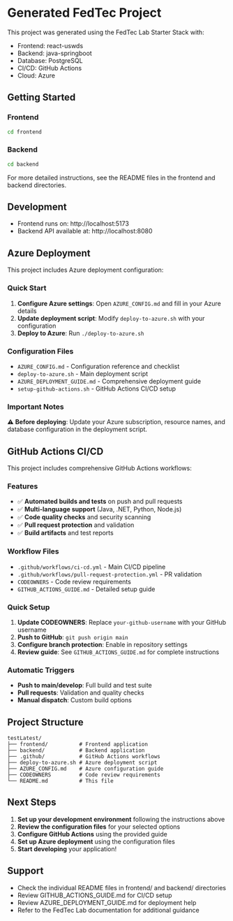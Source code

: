 # Generated FedTec Project

This project was generated using the FedTec Lab Starter Stack with:
- Frontend: react-uswds
- Backend: java-springboot
- Database: PostgreSQL
- CI/CD: GitHub Actions
- Cloud: Azure

## Getting Started

### Frontend
```bash
cd frontend

```

### Backend
```bash
cd backend

```

For more detailed instructions, see the README files in the frontend and backend directories.

## Development
- Frontend runs on: http://localhost:5173
- Backend API available at: http://localhost:8080

## Azure Deployment

This project includes Azure deployment configuration:

### Quick Start
1. **Configure Azure settings**: Open `AZURE_CONFIG.md` and fill in your Azure details
2. **Update deployment script**: Modify `deploy-to-azure.sh` with your configuration
3. **Deploy to Azure**: Run `./deploy-to-azure.sh`

### Configuration Files
- `AZURE_CONFIG.md` - Configuration reference and checklist
- `deploy-to-azure.sh` - Main deployment script
- `AZURE_DEPLOYMENT_GUIDE.md` - Comprehensive deployment guide
- `setup-github-actions.sh` - GitHub Actions CI/CD setup

### Important Notes
⚠️ **Before deploying**: Update your Azure subscription, resource names, and database configuration in the deployment script.

## GitHub Actions CI/CD

This project includes comprehensive GitHub Actions workflows:

### Features
- ✅ **Automated builds and tests** on push and pull requests
- ✅ **Multi-language support** (Java, .NET, Python, Node.js)
- ✅ **Code quality checks** and security scanning
- ✅ **Pull request protection** and validation
- ✅ **Build artifacts** and test reports

### Workflow Files
- `.github/workflows/ci-cd.yml` - Main CI/CD pipeline
- `.github/workflows/pull-request-protection.yml` - PR validation
- `CODEOWNERS` - Code review requirements
- `GITHUB_ACTIONS_GUIDE.md` - Detailed setup guide

### Quick Setup
1. **Update CODEOWNERS**: Replace `your-github-username` with your GitHub username
2. **Push to GitHub**: `git push origin main`
3. **Configure branch protection**: Enable in repository settings
4. **Review guide**: See `GITHUB_ACTIONS_GUIDE.md` for complete instructions

### Automatic Triggers
- **Push to main/develop**: Full build and test suite
- **Pull requests**: Validation and quality checks
- **Manual dispatch**: Custom build options

## Project Structure
```
testLatest/
├── frontend/          # Frontend application
├── backend/           # Backend application
├── .github/           # GitHub Actions workflows
├── deploy-to-azure.sh # Azure deployment script
├── AZURE_CONFIG.md    # Azure configuration guide
├── CODEOWNERS         # Code review requirements
└── README.md          # This file
```

## Next Steps
1. **Set up your development environment** following the instructions above
2. **Review the configuration files** for your selected options
3. **Configure GitHub Actions** using the provided guide
3. **Set up Azure deployment** using the configuration files
4. **Start developing** your application!

## Support
- Check the individual README files in frontend/ and backend/ directories
- Review GITHUB_ACTIONS_GUIDE.md for CI/CD setup
- Review AZURE_DEPLOYMENT_GUIDE.md for deployment help
- Refer to the FedTec Lab documentation for additional guidance
